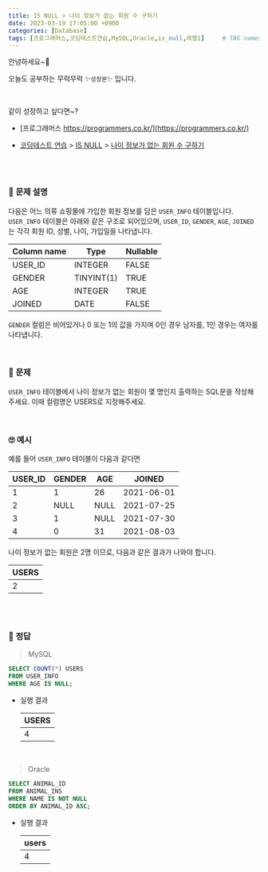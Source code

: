 ```yaml
---
title: IS NULL > 나이 정보가 없는 회원 수 구하기
date: 2023-03-19 17:05:00 +0900
categories: [Database]
tags: [프로그래머스,코딩테스트연습,MySQL,Oracle,is_null,레벨1]     # TAG names should always be lowercase
---
```



안녕하세요~👋

오늘도 공부하는 무럭무럭 ✨`성장몬`✨ 입니다.

 <br>



같이 성장하고 싶다면~?

+ [프로그래머스 https://programmers.co.kr/](https://programmers.co.kr/)

+ [코딩테스트 연습](https://school.programmers.co.kr/learn/challenges) > [IS NULL](https://school.programmers.co.kr/learn/courses/30/parts/17045) > [나이 정보가 없는 회원 수 구하기](https://school.programmers.co.kr/learn/courses/30/lessons/131528)

<br>

<br>



### 📝 **문제 설명**

다음은 어느 의류 쇼핑몰에 가입한 회원 정보를 담은 `USER_INFO` 테이블입니다. `USER_INFO` 테이블은 아래와 같은 구조로 되어있으며, `USER_ID`, `GENDER`, `AGE`, `JOINED`는 각각 회원 ID, 성별, 나이, 가입일을 나타냅니다.

| Column name | Type       | Nullable |
| ----------- | ---------- | -------- |
| USER_ID     | INTEGER    | FALSE    |
| GENDER      | TINYINT(1) | TRUE     |
| AGE         | INTEGER    | TRUE     |
| JOINED      | DATE       | FALSE    |

`GENDER` 컬럼은 비어있거나 0 또는 1의 값을 가지며 0인 경우 남자를, 1인 경우는 여자를 나타냅니다.

<br>

### 🎁 **문제**

`USER_INFO` 테이블에서 나이 정보가 없는 회원이 몇 명인지 출력하는 SQL문을 작성해주세요. 이때 컬럼명은 USERS로 지정해주세요.

<br>

### 🙄 **예시**

예를 들어 `USER_INFO` 테이블이 다음과 같다면

| USER_ID | GENDER | AGE  | JOINED     |
| ------- | ------ | ---- | ---------- |
| 1       | 1      | 26   | 2021-06-01 |
| 2       | NULL   | NULL | 2021-07-25 |
| 3       | 1      | NULL | 2021-07-30 |
| 4       | 0      | 31   | 2021-08-03 |

나이 정보가 없는 회원은 2명 이므로, 다음과 같은 결과가 나와야 합니다.

| USERS |
| ----- |
| 2     |

<br>

<br>

### 💖 **정답**

> MySQL

```sql
SELECT COUNT(*) USERS
FROM USER_INFO 
WHERE AGE IS NULL;
```

+ 실행 결과

  | USERS |
  | ----- |
  | 4     |

<br>

> Oracle

```sql
SELECT ANIMAL_ID
FROM ANIMAL_INS
WHERE NAME IS NOT NULL
ORDER BY ANIMAL_ID ASC;
```

+ 실행 결과

  | users |
  | ----- |
  | 4     |
